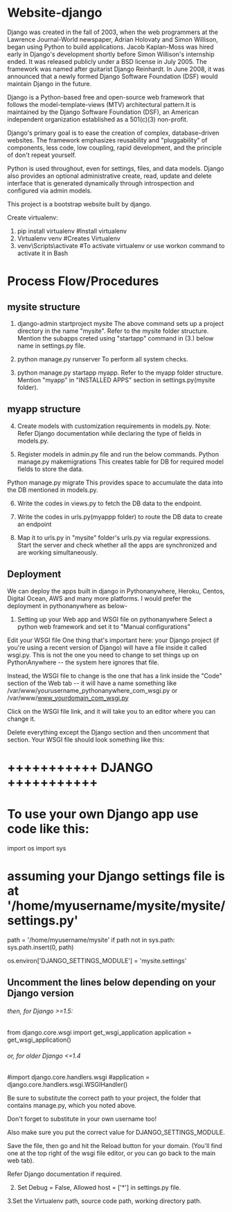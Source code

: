 # Website-django
Django was created in the fall of 2003, when the web programmers at the Lawrence Journal-World newspaper, Adrian Holovaty and Simon Willison, began using Python to build applications. Jacob Kaplan-Moss was hired early in Django's development shortly before Simon Willison's internship ended.
It was released publicly under a BSD license in July 2005. The framework was named after guitarist Django Reinhardt.
In June 2008, it was announced that a newly formed Django Software Foundation (DSF) would maintain Django in the future.

Django is a Python-based free and open-source web framework that follows the model-template-views (MTV) architectural pattern.It is maintained by the Django Software Foundation (DSF), an American independent organization established as a 501(c)(3) non-profit.

Django's primary goal is to ease the creation of complex, database-driven websites. The framework emphasizes reusability and "pluggability" of components, less code, low coupling, rapid development, and the principle of don't repeat yourself.

Python is used throughout, even for settings, files, and data models. Django also provides an optional administrative create, read, update and delete interface that is generated dynamically through introspection and configured via admin models.

This project is a bootstrap website built by django.

Create virtualenv:
1. pip install virtualenv #Install virtualenv
2. Virtualenv venv #Creates Virtualenv
3. venv\Scripts\activate #To activate virtualenv or use workon command to activate it in Bash

# Process Flow/Procedures
## mysite structure
1. django-admin startproject mysite 
The above command sets up a project directory in the name "mysite".
Refer to the mysite folder structure.
Mention the subapps creted using "startapp" command in (3.) below name in settings.py file.

2. python manage.py runserver
To perform all system checks.

3. python manage.py startapp myapp.
Refer to the myapp folder structure.
Mention "myapp" in "INSTALLED APPS" section in settings.py(mysite folder).

## myapp structure

4. Create models with customization requirements in models.py.
Note: Refer Django documentation while declaring the type of fields in models.py.

5. Register models in admin.py file and run the below commands.
Python manage.py makemigrations
This creates table for DB for required model fields to store the data.

Python manage.py migrate
This provides space to accumulate the data into the DB mentioned in models.py.

6. Write the codes in views.py to fetch the DB data to the endpoint.

7. Write the codes in urls.py(myappp folder) to route the DB data to create an endpoint 

8. Map it to urls.py in "mysite" folder's urls.py via regular expressions.
Start the server and check whether all the apps are synchronized and are working simultaneously.

## Deployment
 We can deploy the apps built in django in Pythonanywhere, Heroku, Centos, Digital Ocean, AWS and many more platforms.
 I would prefer the deployment in pythonanywhere as below-
 
 1. Setting up your Web app and WSGI file on pythonanywhere
 Select a python web framework and set it to "Manual configurations"
 
 Edit your WSGI file
 One thing that's important here: your Django project (if you're using a recent version of Django) will have a file inside it called wsgi.py. This is not the one you need to change to set things up on PythonAnywhere -- the system here ignores that file.
 
 Instead, the WSGI file to change is the one that has a link inside the "Code" section of the Web tab -- it will have a name something like /var/www/yourusername_pythonanywhere_com_wsgi.py or /var/www/www_yourdomain_com_wsgi.py
 
 Click on the WSGI file link, and it will take you to an editor where you can change it.
 
 Delete everything except the Django section and then uncomment that section. Your WSGI file should look something like this:
 
# +++++++++++ DJANGO +++++++++++
# To use your own Django app use code like this:
import os
import sys

# assuming your Django settings file is at '/home/myusername/mysite/mysite/settings.py'
path = '/home/myusername/mysite'
if path not in sys.path:
    sys.path.insert(0, path)

os.environ['DJANGO_SETTINGS_MODULE'] = 'mysite.settings'

## Uncomment the lines below depending on your Django version
###### then, for Django >=1.5:
from django.core.wsgi import get_wsgi_application
application = get_wsgi_application()
###### or, for older Django <=1.4
#import django.core.handlers.wsgi
#application = django.core.handlers.wsgi.WSGIHandler()

Be sure to substitute the correct path to your project, the folder that contains manage.py, which you noted above.

Don't forget to substitute in your own username too!

Also make sure you put the correct value for DJANGO_SETTINGS_MODULE.

Save the file, then go and hit the Reload button for your domain. (You'll find one at the top right of the wsgi file editor, or you can go back to the main web tab).

Refer Django documentation if required.

2. Set Debug = False, Allowed host = ['*'] in settings.py file.
 
3.Set the Virtualenv path, source code path, working directory path.
 
 
 



